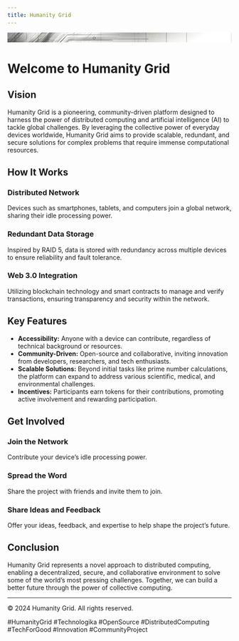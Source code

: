 ```yaml
---
title: Humanity Grid
---
```


![Humanity Grid](images/banner.png)

# Welcome to Humanity Grid

## Vision
Humanity Grid is a pioneering, community-driven platform designed to harness the power of distributed computing and artificial intelligence (AI) to tackle global challenges. By leveraging the collective power of everyday devices worldwide, Humanity Grid aims to provide scalable, redundant, and secure solutions for complex problems that require immense computational resources.

## How It Works
### Distributed Network
Devices such as smartphones, tablets, and computers join a global network, sharing their idle processing power.

### Redundant Data Storage
Inspired by RAID 5, data is stored with redundancy across multiple devices to ensure reliability and fault tolerance.

### Web 3.0 Integration
Utilizing blockchain technology and smart contracts to manage and verify transactions, ensuring transparency and security within the network.

## Key Features
- **Accessibility:** Anyone with a device can contribute, regardless of technical background or resources.
- **Community-Driven:** Open-source and collaborative, inviting innovation from developers, researchers, and tech enthusiasts.
- **Scalable Solutions:** Beyond initial tasks like prime number calculations, the platform can expand to address various scientific, medical, and environmental challenges.
- **Incentives:** Participants earn tokens for their contributions, promoting active involvement and rewarding participation.

## Get Involved
### Join the Network
Contribute your device’s idle processing power.

### Spread the Word
Share the project with friends and invite them to join.

### Share Ideas and Feedback
Offer your ideas, feedback, and expertise to help shape the project’s future.

## Conclusion
Humanity Grid represents a novel approach to distributed computing, enabling a decentralized, secure, and collaborative environment to solve some of the world’s most pressing challenges. Together, we can build a better future through the power of collective computing.

---

<p>&copy; 2024 Humanity Grid. All rights reserved.</p>

#HumanityGrid #Technologika #OpenSource #DistributedComputing #TechForGood #Innovation #CommunityProject